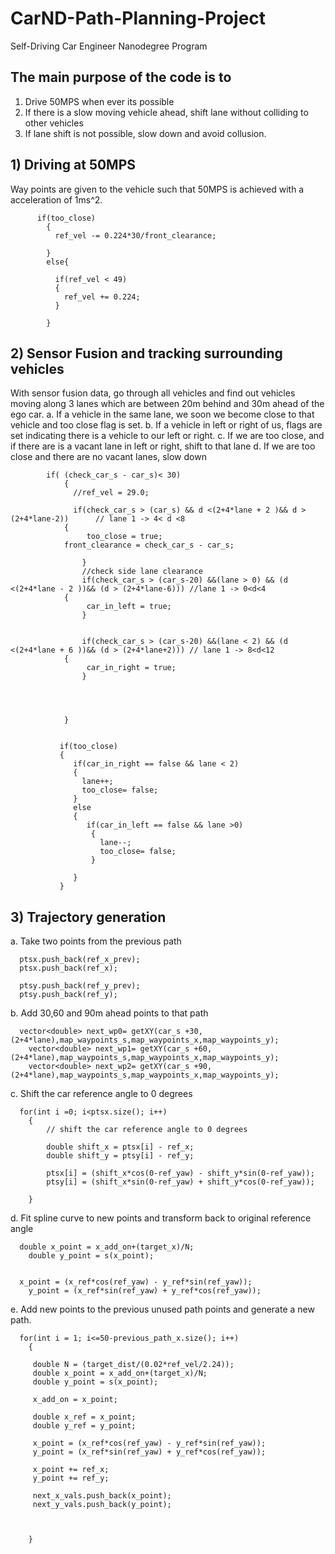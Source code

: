 # CarND-Path-Planning-Project
Self-Driving Car Engineer Nanodegree Program
   
## The main purpose of the code is to 
1)	Drive 50MPS when ever its possible
2)	If there is a slow moving vehicle ahead, shift lane without colliding to other vehicles
3)	If lane shift is not possible, slow down and avoid collusion.

## 1)	Driving at 50MPS
Way points are given to the vehicle such that 50MPS is achieved with a acceleration of 1ms^2. 


          if(too_close)
          	{
          	  ref_vel -= 0.224*30/front_clearance;
          	  
          	}
          	else{
          	
          	  if(ref_vel < 49)
          	  {
          	    ref_vel += 0.224;
          	  }
          	
          	}

## 2)	Sensor Fusion and tracking surrounding vehicles
With sensor fusion data, go through all vehicles and find out vehicles moving along 3 lanes which are between 20m behind and 30m ahead of the ego car. 
a.	If a vehicle in the same lane, we soon we become close to that vehicle and too close flag is set.
b.	If a vehicle in left or right of us, flags are set indicating there is a vehicle to our left or right.
c.	If we are too close, and if there are is a vacant lane in left or right, shift to that lane
d.	If we are too close and there are no vacant lanes, slow down

            if( (check_car_s - car_s)< 30)
          	    {
          	      //ref_vel = 29.0;
          	      
          	      if(check_car_s > (car_s) && d <(2+4*lane + 2 )&& d > (2+4*lane-2))      // lane 1 -> 4< d <8
          	  	{
          	      	 too_close = true;
				front_clearance = check_car_s - car_s;

          	      	}
          	      	//check side lane clearance
          	      	if(check_car_s > (car_s-20) &&(lane > 0) && (d <(2+4*lane - 2 ))&& (d > (2+4*lane-6))) //lane 1 -> 0<d<4
          	  	{
          	      	 car_in_left = true;
          	      	}
          	      	
          	      	
          	      	if(check_car_s > (car_s-20) &&(lane < 2) && (d <(2+4*lane + 6 ))&& (d > (2+4*lane+2))) // lane 1 -> 8<d<12
          	  	{
          	      	 car_in_right = true;
          	      	}
          	      	
          	      
          	      
          	    
          	    }
                
                
               if(too_close)
               {
                  if(car_in_right == false && lane < 2)
                  {
                    lane++;
                    too_close= false;
                  }
                  else
                  {
                     if(car_in_left == false && lane >0)
                      {
                        lane--;
                        too_close= false;
                      }

                  }
               }

## 3)	Trajectory generation
a.	Take two points from the previous path

      ptsx.push_back(ref_x_prev);
      ptsx.push_back(ref_x);

      ptsy.push_back(ref_y_prev);
      ptsy.push_back(ref_y);
      
b.	Add 30,60 and 90m ahead points to that path
      
      vector<double> next_wp0= getXY(car_s +30,(2+4*lane),map_waypoints_s,map_waypoints_x,map_waypoints_y);
		vector<double> next_wp1= getXY(car_s +60,(2+4*lane),map_waypoints_s,map_waypoints_x,map_waypoints_y);
		vector<double> next_wp2= getXY(car_s +90,(2+4*lane),map_waypoints_s,map_waypoints_x,map_waypoints_y);
      
c.	Shift the car reference angle to 0 degrees

      for(int i =0; i<ptsx.size(); i++)
		{
			// shift the car reference angle to 0 degrees
			
			double shift_x = ptsx[i] - ref_x;
			double shift_y = ptsy[i] - ref_y;
			
			ptsx[i] = (shift_x*cos(0-ref_yaw) - shift_y*sin(0-ref_yaw));
			ptsy[i] = (shift_x*sin(0-ref_yaw) + shift_y*cos(0-ref_yaw));
		
		}
		
d.	Fit spline curve to new points and transform back to original reference angle

      double x_point = x_add_on+(target_x)/N;
		double y_point = s(x_point);
      
      
      x_point = (x_ref*cos(ref_yaw) - y_ref*sin(ref_yaw));
		y_point = (x_ref*sin(ref_yaw) + y_ref*cos(ref_yaw));
       
       
e.	Add new points to the previous unused path points and generate a new path.

      for(int i = 1; i<=50-previous_path_x.size(); i++)
		{
		
		 double N = (target_dist/(0.02*ref_vel/2.24));
		 double x_point = x_add_on+(target_x)/N;
		 double y_point = s(x_point);
		 
		 x_add_on = x_point;
		 
		 double x_ref = x_point;
		 double y_ref = y_point;
		 
		 x_point = (x_ref*cos(ref_yaw) - y_ref*sin(ref_yaw));
		 y_point = (x_ref*sin(ref_yaw) + y_ref*cos(ref_yaw));
		 
		 x_point += ref_x;
		 y_point += ref_y;
		
		 next_x_vals.push_back(x_point);
		 next_y_vals.push_back(y_point);
		 
		 
		 
		}
      

      






